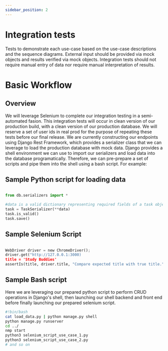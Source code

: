 ```yaml
---
sidebar_position: 2
---
```

# Integration tests

Tests to demonstrate each use-case based on the use-case descriptions and the sequence diagrams. External input should be provided via mock objects and results verified via mock objects. Integration tests should not require manual entry of data nor require manual interpretation of results.


# Basic Workflow

## Overview

We will leverage Selenium to complete our integration testing in a semi-automated fasion. This integration tests will occur in clean version of our production build, with a clean version of our production database. We will reserve a set of user ids in real prod for the purpose of repeating these tests before our final release. We are currently constructing our endpoints using Django Rest Framework, which provides a serializer class that we can leverage to load the production database with mock data. Django provides a shell environment we can use to import our serializers and load data into the database programatically. Therefore, we can pre-prepare a set of scripts and pipe them into the shell using a bash script. For example:

## Sample Python script for loading data

```python

from db.serializers import *

#data is a valid dictionary representing required fields of a task object
task = TaskSerializer(**data) 
task.is_valid()
task.save()

```
## Sample Selenium Script
```python

WebDriver driver = new ChromeDriver();
driver.get("http://127.0.0.1:3000)
title = 'Study Buddies'
assertIs(title, driver.title, "Compare expected title with true title.")

```

## Sample Bash script
Here we are leveraging our prepared python script to perform CRUD operations in Django's shell, then launching our shell backend and front end before finally launching our prepared selenium script. 
```bash
#!bin/bash
cat load_data.py | python manage.py shell
python manage.py runserver
cd ../
nmp start
python3 selenium_script_use_case_1.py
python3 selenium_script_use_case_2.py
# and so on
```

